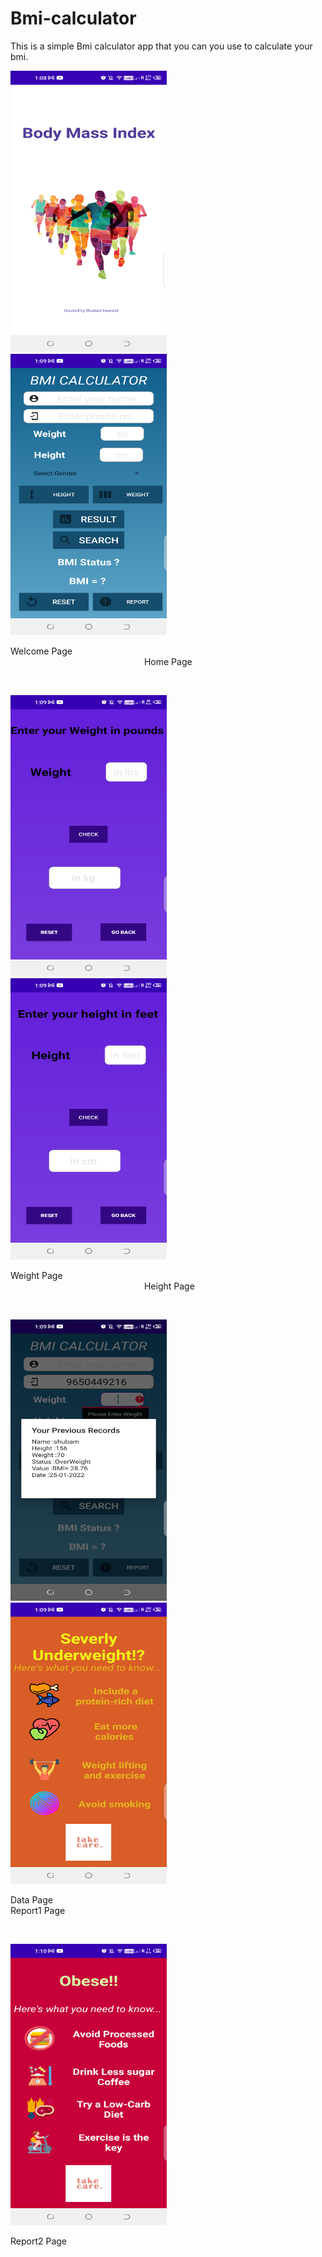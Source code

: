 # Bmi-calculator
This is a simple Bmi calculator app that you can you use to calculate your bmi.

<p>
  <img src="scrrenshots/welcome.png" height="450px" width="250px">
  &emsp;&emsp;&emsp;&emsp;&emsp;&emsp;&emsp;&emsp;&emsp;&emsp;&emsp;&emsp;&emsp;&emsp;&emsp;
  <img src="scrrenshots/home.png" height="450px" width="250px">
</p>
<p>Welcome Page 
  &emsp;&emsp;&emsp;&emsp;&emsp;&emsp;&emsp;&emsp;&emsp;&emsp;&emsp;&emsp;&emsp;&emsp;&emsp; &emsp;&emsp;&emsp;&emsp;&emsp;&emsp;&emsp;&emsp;&emsp;&emsp;&emsp;&emsp;&emsp;&emsp;&emsp;
  Home Page
</p>
<br>
<p>
  <img src="scrrenshots/weight.png" height="450px" width="250px">
  &emsp;&emsp;&emsp;&emsp;&emsp;&emsp;&emsp;&emsp;&emsp;&emsp;&emsp;&emsp;&emsp;&emsp;&emsp;
  <img src="scrrenshots/height.png" height="450px" width="250px">
</p>
<p>Weight Page 
 &emsp;&emsp;&emsp;&emsp;&emsp;&emsp;&emsp;&emsp;&emsp;&emsp;&emsp;&emsp;&emsp;&emsp;&emsp;        &emsp;&emsp;&emsp;&emsp;&emsp;&emsp;&emsp;&emsp;&emsp;&emsp;&emsp;&emsp;&emsp;&emsp;&emsp; 
  Height Page
</p>
<br>
<p>
  <img src="scrrenshots/data.png" height="450px" width="250px">
  &emsp;&emsp;&emsp;&emsp;&emsp;&emsp;&emsp;&emsp;&emsp;&emsp;&emsp;&emsp;&emsp;&emsp;&emsp;
  <img src="scrrenshots/report1.png" height="450px" width="250px">
</p>
<p>Data Page 
 &emsp;&emsp;&emsp;&emsp;&emsp;&emsp;&emsp;&emsp;&emsp;&emsp;&emsp;&emsp;&emsp;&emsp;&emsp;        &emsp;&emsp;&emsp;&emsp;&emsp;&emsp;&emsp;&emsp;&emsp;&emsp;&emsp;&emsp;&emsp;&emsp;&emsp; 
  Report1 Page
</p>
<br>
<p><img src="scrrenshots/report2.png" height="450px" width="250px" text-align="center"></p>
 <p>Report2 Page</p>


